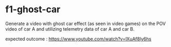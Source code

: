 # f1-ghost-car
Generate a video with ghost car effect (as seen in video games) on the POV video of car A and utilizing telemetry data of car A and car B.

expected outcome : https://www.youtube.com/watch?v=lXuAf8ly6hs
